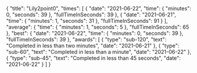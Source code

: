 {
  "title": "Lily2point0",
  "times": [
    {
      "date": "2021-06-22",
      "time": {
        "minutes": 0,
        "seconds": 39
      },
      "fullTimeInSeconds": 39
    },
    {
      "date": "2021-06-21",
      "time": {
        "minutes": 1,
        "seconds": 31
      },
      "fullTimeInSeconds": 91
    }
  ],
  "average": {
    "time": {
      "minutes": 1,
      "seconds": 5
    },
    "fullTimeInSeconds": 65
  },
  "best": {
    "date": "2021-06-22",
    "time": {
      "minutes": 0,
      "seconds": 39
    },
    "fullTimeInSeconds": 39
  },
  "awards": [
    {
      "type": "sub-120",
      "text": "Completed in less than two minutes",
      "date": "2021-06-21"
    },
    {
      "type": "sub-60",
      "text": "Completed in less than a minute",
      "date": "2021-06-22"
    },
    {
      "type": "sub-45",
      "text": "Completed in less than 45 seconds",
      "date": "2021-06-22"
    }
  ]
}